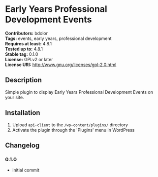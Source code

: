 # Early Years Professional Development Events #
**Contributors:** bdolor  
**Tags:** events, early years, professional development  
**Requires at least:** 4.8.1  
**Tested up to:** 4.8.1  
**Stable tag:** 0.1.0  
**License:** GPLv2 or later  
**License URI:** http://www.gnu.org/licenses/gpl-2.0.html  

## Description ##

Simple plugin to display Early Years Professional Development Events on your site.


## Installation ##

1. Upload `api-client` to the `/wp-content/plugins/` directory
2. Activate the plugin through the 'Plugins' menu in WordPress


## Changelog ##

### 0.1.0 ###
* initial commit

